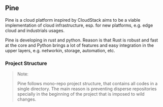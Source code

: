 
## Pine

Pine is a cloud platform inspired by CloudStack aims to be a viable implementation of cloud infrastructure, esp. for new platforms, e.g. edge cloud and industrials usages. 

Pine is developing in rust and python. Reason is that Rust is robust and fast at the core and Python brings a lot of features and easy integration in the upper layers, e.g. networkin, storage, automation, etc.   


### Project Structure

> Note:
> 
> Pine follows mono-repo project structure, that contains all codes in a single directory. 
> The main reason is preventing disperse repositories specially in the beginning of the project that is imposed to wild changes.